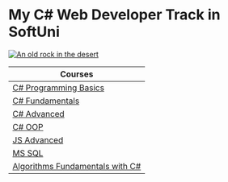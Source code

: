 # My C# Web Developer Track in SoftUni
[![An old rock in the desert](https://camo.githubusercontent.com/982926c013b95556197bcba404465ffd3ad5ecdb0cd76ea87e6828348570ed7c/687474703a2f2f696e6e6f766174696f6e73746172746572626f782e62672f77702d636f6e74656e742f75706c6f6164732f323031362f30352f536f6674756e695f6c6f676f5f74726173706172656e742e706e67)](https://softuni.bg/curriculum)

| Courses |
| ------ |
| [C# Programming Basics](https://judge.softuni.org/Contests/#!/List/ByCategory/245/CSharp-Basics) |
| [C# Fundamentals](https://judge.softuni.org/Contests/#!/List/ByCategory/149/CSharp-Fundamentals) |
| [C# Advanced](https://judge.softuni.org/Contests/#!/List/ByCategory/180/CSharp-Advanced) |
| [C# OOP](https://judge.softuni.org/Contests#!/List/ByCategory/181/CSharp-OOP) |
| [JS Advanced](https://judge.softuni.org/Contests/#!/List/ByCategory/304/JS-Advanced) |
| [MS SQL](https://judge.softuni.org/Contests/#!/List/ByCategory/63/CSharp-Databases-Basics) |
| [Algorithms Fundamentals with C#](https://judge.softuni.org/Contests#!/List/ByCategory/278/Algorithms-Fundamentals) |
